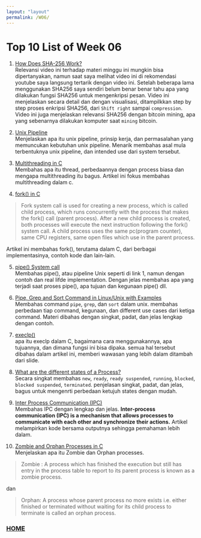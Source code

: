 ```yaml
---
layout: "layout"
permalink: /W06/
---
```


# Top 10 List of Week 06

1. [How Does SHA-256 Work?](https://www.youtube.com/watch?v=f9EbD6iY9zI)<br>
Relevansi video ini terhadap materi minggu ini mungkin bisa dipertanyakan, namun saat saya melihat video ini di rekomendasi youtube saya langsung tertarik dengan video ini. Setelah beberapa lama menggunakan SHA256 saya sendiri belum benar benar tahu apa yang dilakukan fungsi SHA256 untuk mengenkripsi pesan. Video ini menjelaskan secara detail dan dengan visualisasi, ditampilkkan step by step proses enkripsi SHA256, dari ```Shift right``` sampai ```compression```. Video ini juga menjelaskan relevansi SHA256 dengan bitcoin mining, apa yang sebenarnya dilakukan komputer saat ```mining``` bitcoin.

2. [Unix Pipeline](https://www.youtube.com/watch?v=bKzonnwoR2I)<br>
Menjelaskan apa itu unix pipeline, prinsip kerja, dan permasalahan yang memuncukan kebutuhan unix pipeline. Menarik membahas asal mula terbentuknya unix pipeline, dan intended use dari system tersebut.

3. [Multithreading in C](https://www.geeksforgeeks.org/multithreading-c-2/)<br>
Membahas apa itu thread, perbedaannya dengan process biasa dan mengapa multithreading itu bagus. Artikel ini fokus membahas multithreading dalam c.

4. [fork() in C](https://www.geeksforgeeks.org/fork-system-call/)<br>
>Fork system call is used for creating a new process, which is called child process, which runs concurrently with the process that makes the fork() call (parent process). After a new child process is created, both processes will execute the next instruction following the fork() system call. A child process uses the same pc(program counter), same CPU registers, same open files which use in the parent process.

Artikel ini membahas fork(), terutama dalam C, dari berbagai implementasinya, contoh kode dan lain-lain.

5. [pipe() System call](https://www.geeksforgeeks.org/pipe-system-call/)<br>
Membahas pipe(), atau pipeline Unix seperti di link 1, namun dengan contoh dan real lifde implementation. Dengan jelas membahas apa yang terjadi saat proses pipe(), apa tujuan dan kegunaan pipe() dll.

6. [Pipe, Grep and Sort Command in Linux/Unix with Examples](https://www.guru99.com/linux-pipe-grep.html)<br>
Membahas command ```pipe```, ```grep```, dan ```sort``` dalam unix. membahas perbedaan tiap command, kegunaan, dan different use cases dari ketiga command. Materi dibahas dengan singkat, padat, dan jelas lengkap dengan contoh.

7. [execlp()](https://www.qnx.com/developers/docs/6.5.0SP1.update/com.qnx.doc.neutrino_lib_ref/e/execlp.html)<br>
apa itu execlp dalam C, bagaimana cara menggunakannya, apa tujuannya, dan dimana fungsi ini bisa dipaka. semua hal tersebut dibahas dalam artikel ini, memberi wawasan yang lebih dalam ditambah dari slide.

8. [What are the different states of a Process?](https://www.google.com/search?q=process+states&safe=strict&sxsrf=ALeKk02B8dDdih95xMj7F_-nWbYjQ2t8pQ%3A1619332839656&source=hp&ei=5w6FYKrFJZP8rQGPk4qwBg&iflsig=AINFCbYAAAAAYIUc9zIQYpPsqtKKqM9LpBk_OQ6phApp&oq=process+states&gs_lcp=Cgdnd3Mtd2l6EAMyAggAMgIIADIHCAAQhwIQFDICCAAyAggAMgcIABCHAhAUMgIIADICCAAyAggAMgIIADoECCMQJzoECAAQQzoFCAAQsQM6CAgAELEDEIMBOgQILhAnOgUIABCRAjoLCC4QsQMQxwEQowI6BAgAEApQyQVYtBtgwhxoAHAAeACAAUeIAbsGkgECMTSYAQCgAQGqAQdnd3Mtd2l6&sclient=gws-wiz&ved=0ahUKEwjq1Lb15JjwAhUTfisKHY-JAmYQ4dUDCAc&uact=5)<br>
Secara singkat membahas ```new```, ```ready```, ```ready suspended```, ```running```, ```blocked```, ```blocked suspended```, ```terminated```. penjelasan singkat, padat, dan jelas, bagus untuk mengenrti perbedaan ketujuh states dengan mudah.

9. [Inter Process Communication (IPC)](https://www.geeksforgeeks.org/inter-process-communication-ipc/#:~:text=Inter%2Dprocess%20communication%20(IPC),Message%20passing)<br>
Membahas IPC dengan lengkap dan jelas. __Inter-process communication (IPC) is a mechanism that allows processes to communicate with each other and synchronize their actions.__ Artikel melampirkan kode bersama outputnya sehingga pemahaman lebih dalam.

10. [Zombie and Orphan Processes in C](https://www.geeksforgeeks.org/zombie-and-orphan-processes-in-c/)<br>
Menjelaskan apa itu Zombie dan Orphan processes.

>Zombie : A process which has finished the execution but still has entry in the process table to report to its parent process is known as a zombie process.

dan

>Orphan:  A process whose parent process no more exists i.e. either finished or terminated without waiting for its child process to terminate is called an orphan process.

### [HOME](https://theophilus-lukas.github.io/os211)
